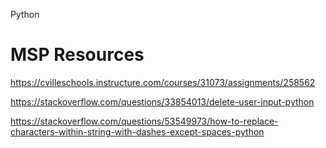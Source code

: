 Python

# MSP Resources

https://cvilleschools.instructure.com/courses/31073/assignments/258562

https://stackoverflow.com/questions/33854013/delete-user-input-python

https://stackoverflow.com/questions/53549973/how-to-replace-characters-within-string-with-dashes-except-spaces-python
